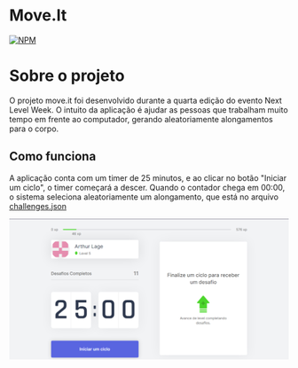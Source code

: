 # Move.It

[![NPM](https://img.shields.io/npm/l/react)](https://github.com/arthur-lage/moveit/blob/main/LICENSE)

# Sobre o projeto

O projeto move.it foi desenvolvido durante a quarta edição do evento Next Level Week. O intuito da aplicação é ajudar as pessoas que trabalham muito tempo em frente ao computador, gerando aleatoriamente alongamentos para o corpo.

## Como funciona

A aplicação conta com um timer de 25 minutos, e ao clicar no botão "Iniciar um ciclo", o timer começará a descer. Quando o contador chega em 00:00, o sistema seleciona aleatoriamente um alongamento, que está no arquivo [challenges.json](https://github.com/arthur-lage/moveit/blob/main/challenges.json)

![Imagem 1](https://github.com/arthur-lage/moveit/blob/main/assets/Screenshot_44.png)
